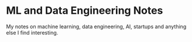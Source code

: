 # ML and Data Engineering Notes
My notes on machine learning, data engineering, AI, startups and anything else I find interesting.
